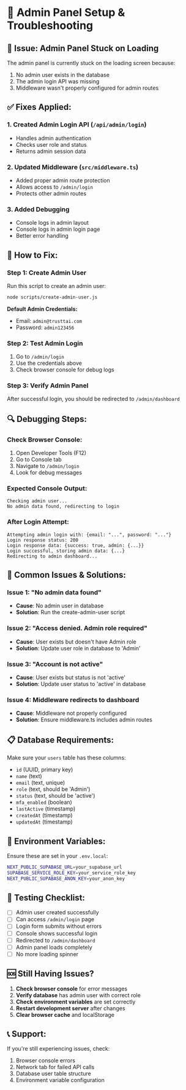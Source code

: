 # 🔧 Admin Panel Setup & Troubleshooting

## 🚨 **Issue: Admin Panel Stuck on Loading**

The admin panel is currently stuck on the loading screen because:
1. No admin user exists in the database
2. The admin login API was missing
3. Middleware wasn't properly configured for admin routes

## ✅ **Fixes Applied:**

### 1. **Created Admin Login API** (`/api/admin/login`)
- Handles admin authentication
- Checks user role and status
- Returns admin session data

### 2. **Updated Middleware** (`src/middleware.ts`)
- Added proper admin route protection
- Allows access to `/admin/login`
- Protects other admin routes

### 3. **Added Debugging** 
- Console logs in admin layout
- Console logs in admin login page
- Better error handling

## 🚀 **How to Fix:**

### **Step 1: Create Admin User**
Run this script to create an admin user:

```bash
node scripts/create-admin-user.js
```

**Default Admin Credentials:**
- Email: `admin@trusttai.com`
- Password: `admin123456`

### **Step 2: Test Admin Login**
1. Go to `/admin/login`
2. Use the credentials above
3. Check browser console for debug logs

### **Step 3: Verify Admin Panel**
After successful login, you should be redirected to `/admin/dashboard`

## 🔍 **Debugging Steps:**

### **Check Browser Console:**
1. Open Developer Tools (F12)
2. Go to Console tab
3. Navigate to `/admin/login`
4. Look for debug messages

### **Expected Console Output:**
```
Checking admin user...
No admin data found, redirecting to login
```

### **After Login Attempt:**
```
Attempting admin login with: {email: "...", password: "..."}
Login response status: 200
Login response data: {success: true, admin: {...}}
Login successful, storing admin data: {...}
Redirecting to admin dashboard...
```

## 🐛 **Common Issues & Solutions:**

### **Issue 1: "No admin data found"**
- **Cause**: No admin user in database
- **Solution**: Run the create-admin-user script

### **Issue 2: "Access denied. Admin role required"**
- **Cause**: User exists but doesn't have Admin role
- **Solution**: Update user role in database to 'Admin'

### **Issue 3: "Account is not active"**
- **Cause**: User exists but status is not 'active'
- **Solution**: Update user status to 'active' in database

### **Issue 4: Middleware redirects to dashboard**
- **Cause**: Middleware not properly configured
- **Solution**: Ensure middleware.ts includes admin routes

## 📋 **Database Requirements:**

Make sure your `users` table has these columns:
- `id` (UUID, primary key)
- `name` (text)
- `email` (text, unique)
- `role` (text, should be 'Admin')
- `status` (text, should be 'active')
- `mfa_enabled` (boolean)
- `lastActive` (timestamp)
- `createdAt` (timestamp)
- `updatedAt` (timestamp)

## 🔐 **Environment Variables:**

Ensure these are set in your `.env.local`:
```bash
NEXT_PUBLIC_SUPABASE_URL=your_supabase_url
SUPABASE_SERVICE_ROLE_KEY=your_service_role_key
NEXT_PUBLIC_SUPABASE_ANON_KEY=your_anon_key
```

## 🎯 **Testing Checklist:**

- [ ] Admin user created successfully
- [ ] Can access `/admin/login` page
- [ ] Login form submits without errors
- [ ] Console shows successful login
- [ ] Redirected to `/admin/dashboard`
- [ ] Admin panel loads completely
- [ ] No more loading spinner

## 🆘 **Still Having Issues?**

1. **Check browser console** for error messages
2. **Verify database** has admin user with correct role
3. **Check environment variables** are set correctly
4. **Restart development server** after changes
5. **Clear browser cache** and localStorage

## 📞 **Support:**

If you're still experiencing issues, check:
1. Browser console errors
2. Network tab for failed API calls
3. Database user table structure
4. Environment variable configuration



